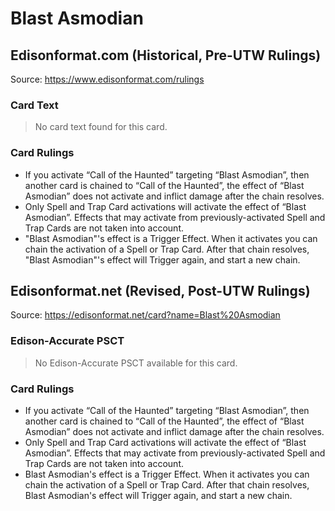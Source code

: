 # Blast Asmodian

## Edisonformat.com (Historical, Pre-UTW Rulings)

Source: https://www.edisonformat.com/rulings

### Card Text

> No card text found for this card.

### Card Rulings

*   If you activate “Call of the Haunted” targeting “Blast Asmodian”, then another card is chained to “Call of the Haunted”, the effect of “Blast Asmodian” does not activate and inflict damage after the chain resolves.
*   Only Spell and Trap Card activations will activate the effect of “Blast Asmodian”. Effects that may activate from previously-activated Spell and Trap Cards are not taken into account.
*   "Blast Asmodian"'s effect is a Trigger Effect. When it activates you can chain the activation of a Spell or Trap Card. After that chain resolves, "Blast Asmodian"'s effect will Trigger again, and start a new chain.

## Edisonformat.net (Revised, Post-UTW Rulings)

Source: https://edisonformat.net/card?name=Blast%20Asmodian

### Edison-Accurate PSCT

> No Edison-Accurate PSCT available for this card.

### Card Rulings

*   If you activate “Call of the Haunted” targeting “Blast Asmodian”, then another card is chained to “Call of the Haunted”, the effect of “Blast Asmodian” does not activate and inflict damage after the chain resolves.
*   Only Spell and Trap Card activations will activate the effect of “Blast Asmodian”. Effects that may activate from previously-activated Spell and Trap Cards are not taken into account.
*   Blast Asmodian's effect is a Trigger Effect. When it activates you can chain the activation of a Spell or Trap Card. After that chain resolves, Blast Asmodian's effect will Trigger again, and start a new chain.
            